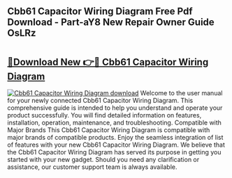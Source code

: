## Cbb61 Capacitor Wiring Diagram Free Pdf Download - Part-aY8 New Repair Owner Guide OsLRz

# <h2><a href="http://dfkn86d.blite.top/?on=Cbb61+Capacitor+Wiring+Diagram">🔗Download New 👉🔴 Cbb61 Capacitor Wiring Diagram</a></h2>

[![Cbb61 Capacitor Wiring Diagram download](https://i.imgur.com/lujVjoI.png)](http://dfkn86d.blite.top/?on=Cbb61+Capacitor+Wiring+Diagram)
Welcome to the user manual for your newly connected Cbb61 Capacitor Wiring Diagram. This comprehensive guide is intended to help you understand and operate your product successfully. You will find detailed information on features, installation, operation, maintenance, and troubleshooting. Compatible with Major Brands This Cbb61 Capacitor Wiring Diagram is compatible with major brands of compatible products. Enjoy the seamless integration of list of features with your new Cbb61 Capacitor Wiring Diagram. We believe that the Cbb61 Capacitor Wiring Diagram has served its purpose in getting you started with your new gadget. Should you need any clarification or assistance, our customer support team is always available.
